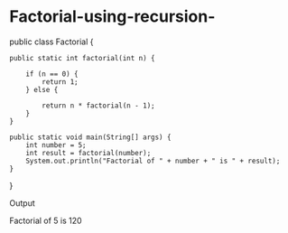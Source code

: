 # Factorial-using-recursion-
public class Factorial {
    
    public static int factorial(int n) {
        
        if (n == 0) {
            return 1;
        } else {
            
            return n * factorial(n - 1);
        }
    }

    public static void main(String[] args) {
        int number = 5;
        int result = factorial(number);
        System.out.println("Factorial of " + number + " is " + result);
    }
}

Output 

Factorial of 5 is 120
